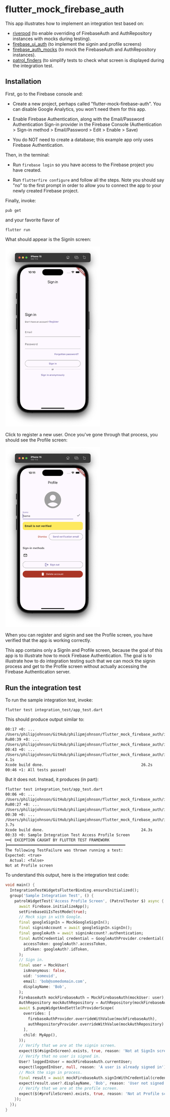 # flutter_mock_firebase_auth

This app illustrates how to implement an integration test based on:
* [riverpod](https://pub.dev/packages/flutter_riverpod) (to enable overriding of FirebaseAuth and AuthRepository instances with mocks during testing).
* [firebase_ui_auth](https://pub.dev/packages/firebase_ui_auth) (to implement the signin and profile screens)
* [firebase_auth_mocks](https://pub.dev/packages/firebase_auth_mocks) (to mock the FirebaseAuth and AuthRepository instances).
* [patrol_finders](https://pub.dev/packages/patrol_finders) (to simplify tests to check what screen is displayed during the integration test.

## Installation

First, go to the Firebase console and:

* Create a new project, perhaps called "flutter-mock-firebase-auth". You can disable Google Analytics, you won't need them for this app.

* Enable Firebase Authentication, along with the Email/Password Authentication Sign-in provider in the Firebase Console (Authentication > Sign-in method > Email/Password > Edit > Enable > Save)

* You do NOT need to create a database; this example app only uses Firebase Authentication.

Then, in the terminal:

* Run `firebase login` so you have access to the Firebase project you have created.

* Run `flutterfire configure` and follow all the steps. Note you should say "no" to the first prompt in order to allow you to connect the app to  your newly created Firebase project.

Finally, invoke:

```
pub get
```

and your favorite flavor of

```
flutter run
```

What should appear is the SignIn screen:

<img width="300px" src="signin-screen.png">

Click to register a new user. Once you've gone through that process, you should see the  Profile screen:

<img width="300px" src="profile-screen.png">

When you can register and signin and see the Profile screen, you have verified that the app is working correctly. 

This app contains only a SignIn and Profile screen, because the goal of this app is to illustrate how to mock Firebase Authentication. The goal is to illustrate how to do integration testing such that we can mock the signin process and get to the Profile screen without actually accessing the Firebase Authentication server.

## Run the integration test

To run the sample integration test, invoke:
```
flutter test integration_test/app_test.dart
```

This should produce output similar to:
```
00:17 +0: ... /Users/philipjohnson/GitHub/philipmjohnson/flutter_mock_firebase_auth/integration_test/app_test.dart              
Ru00:39 +0: ... /Users/philipjohnson/GitHub/philipmjohnson/flutter_mock_firebase_auth/integration_test/app_test.dart               
00:43 +0: ... /Users/philipjohnson/GitHub/philipmjohnson/flutter_mock_firebase_auth/integration_test/app_test.dart           4.1s
Xcode build done.                                           26.2s
00:46 +1: All tests passed!       
```

But it does not. Instead, it produces (in part):

```
flutter test integration_test/app_test.dart
00:06 +0: ... /Users/philipjohnson/GitHub/philipmjohnson/flutter_mock_firebase_auth/integration_test/app_test.dart              Ru00:27 +0: ... /Users/philipjohnson/GitHub/philipmjohnson/flutter_mock_firebase_auth/integration_test/app_test.dart               
00:30 +0: ... /Users/philipjohnson/GitHub/philipmjohnson/flutter_mock_firebase_auth/integration_test/app_test.dart           3.7s
Xcode build done.                                           24.3s
00:33 +0: Sample Integration Test Access Profile Screen                                                                          
══╡ EXCEPTION CAUGHT BY FLUTTER TEST FRAMEWORK ╞════════════════════════════════════════════════════
The following TestFailure was thrown running a test:
Expected: <true>
  Actual: <false>
Not at Profile screen
```

To understand this output, here is the integration test code:

```dart
void main() {
  IntegrationTestWidgetsFlutterBinding.ensureInitialized();
  group('Sample Integration Test', () {
    patrolWidgetTest('Access Profile Screen', (PatrolTester $) async {
      await Firebase.initializeApp();
      setFirebaseUiIsTestMode(true);
      // Mock sign in with Google.
      final googleSignIn = MockGoogleSignIn();
      final signinAccount = await googleSignIn.signIn();
      final googleAuth = await signinAccount?.authentication;
      final AuthCredential credential = GoogleAuthProvider.credential(
        accessToken: googleAuth?.accessToken,
        idToken: googleAuth?.idToken,
      );
      // Sign in.
      final user = MockUser(
        isAnonymous: false,
        uid: 'someuid',
        email: 'bob@somedomain.com',
        displayName: 'Bob',
      );
      FirebaseAuth mockFirebaseAuth = MockFirebaseAuth(mockUser: user);
      AuthRepository mockAuthRepository = AuthRepository(mockFirebaseAuth);
      await $.pumpWidgetAndSettle(ProviderScope(
        overrides: [
          firebaseAuthProvider.overrideWithValue(mockFirebaseAuth),
          authRepositoryProvider.overrideWithValue(mockAuthRepository)
        ],
        child: MyApp(),
      ));
      // Verify that we are at the signin screen.
      expect($(#signInScreen).exists, true, reason: 'Not at SignIn screen.');
      // Verify that no user is signed in.
      User? loggedInUser = mockFirebaseAuth.currentUser;
      expect(loggedInUser, null, reason: 'A user is already signed in');
      // Mock the sign in process.
      final result = await mockFirebaseAuth.signInWithCredential(credential);
      expect(result.user?.displayName, 'Bob', reason: 'User not signed in');
      // Verify that we are at the profile screen.
      expect($(#profileScreen).exists, true, reason: 'Not at Profile screen');
    });
  });
}
```